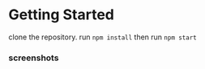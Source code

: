 # Getting Started 
clone the repository.
run `npm install`
then run `npm start`


### screenshots


